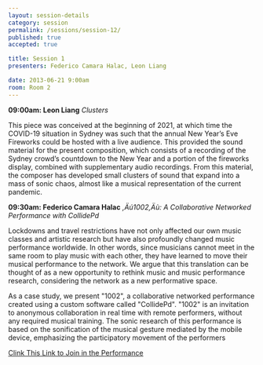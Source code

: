 ```yaml
---
layout: session-details
category: session
permalink: /sessions/session-12/
published: true
accepted: true

title: Session 1
presenters: Federico Camara Halac, Leon Liang

date: 2013-06-21 9:00am
room: Room 2
---
```


**09:00am: Leon Liang**
_Clusters_

This piece was conceived at the beginning of 2021, at which time the COVID-19 situation in Sydney was such that the annual New Year’s Eve Fireworks could be hosted with a live audience. This provided the sound material for the present composition, which consists of a recording of the Sydney crowd’s countdown to the New Year and a portion of the fireworks display, combined with supplementary audio recordings. From this material, the composer has developed small clusters of sound that expand into a mass of sonic chaos, almost like a musical representation of the current pandemic. 

**09:30am: Federico Camara Halac**
_,Äú1002,Äù: A Collaborative Networked Performance with CollidePd_

Lockdowns and travel restrictions have not only affected our own music classes and artistic research but have also profoundly changed music performance worldwide. In other words, since musicians cannot meet in the same room to play music with each other, they have learned to move their musical performance to the network. We argue that this translation can be thought of as a new opportunity to rethink music and music performance research, considering the network as a new performative space. 

As a case study, we present "1002", a collaborative networked performance created using a custom software called "CollidePd". "1002" is an invitation to anonymous collaboration in real time with remote performers, without any required musical training. The sonic research of this performance is based on the sonification of the musical gesture mediated by the mobile device, emphasizing the participatory movement of the performers 

[Clink This Link to Join in the Performance](http://collidepd-client.herokuapp.com/)
